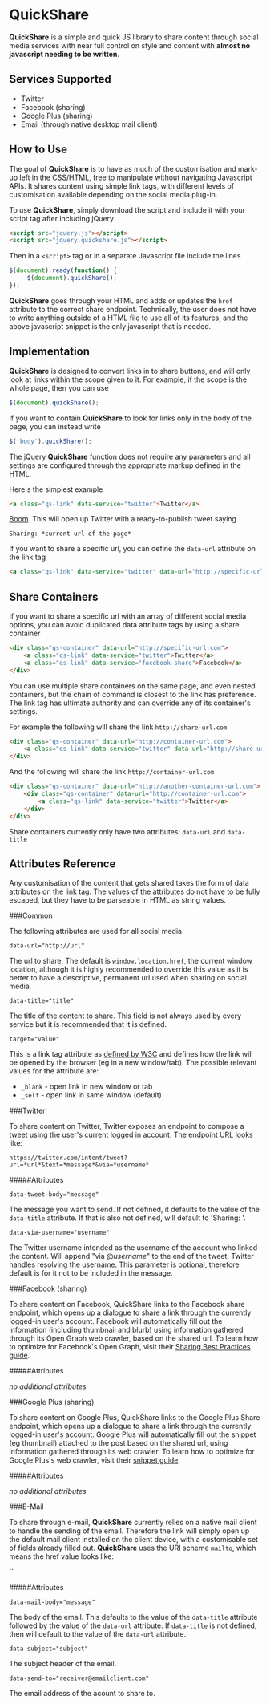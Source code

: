 QuickShare
==========

**QuickShare** is a simple and quick JS library to share content through social media services with near full control on style and content with **almost no javascript needing to be written**.

Services Supported
------------------

* Twitter
* Facebook (sharing)
* Google Plus (sharing)
* Email (through native desktop mail client)

How to Use
--------------

The goal of **QuickShare** is to have as much of the customisation and mark-up left in the CSS/HTML, free to manipulate without navigating Javascript APIs. It shares content using simple link tags, with different levels of customisation available depending on the social media plug-in.

To use **QuickShare**, simply download the script and include it with your script tag after including jQuery
```html
<script src="jquery.js"></script>
<script src="jquery.quickshare.js"></script>
```

Then in a `<script>` tag or in a separate Javascript file include the lines

```javascript
$(document).ready(function() {
	 $(document).quickShare();
});
```

**QuickShare** goes through your HTML and adds or updates the `href` attribute to the correct share endpoint. Technically, the user does not have to write anything outside of a HTML file to use all of its features, and the above javascript snippet is the only javascript that is needed.

Implementation
---------

**QuickShare** is designed to convert links in to share buttons, and will only look at links within the scope given to it. For example, if the scope is the whole page, then you can use

```javascript
$(document).quickShare();
```

If you want to contain **QuickShare** to look for links only in the body of the page, you can instead write

```javascript
$('body').quickShare();
```

The jQuery **QuickShare** function does not require any parameters and all settings are configured through the appropriate markup defined in the HTML.


Here's the simplest example

```html
<a class="qs-link" data-service="twitter">Twitter</a>
```

[Boom](https://twitter.com/intent/tweet?url=https%3A//github.com/Upstatement/quickshare&text=Sharing%3A%20). This will open up Twitter with a ready-to-publish tweet saying

	Sharing: *current-url-of-the-page*

If you want to share a specific url, you can define the `data-url` attribute on the link tag

```html
<a class="qs-link" data-service="twitter" data-url="http://specific-url.com">Twitter</a>
```

Share Containers
-----------------

If you want to share a specific url with an array of different social media options, you can avoid duplicated data attribute tags by using a share container

```html
<div class="qs-container" data-url="http://specific-url.com">
	<a class="qs-link" data-service="twitter">Twitter</a>
	<a class="qs-link" data-service="facebook-share">Facebook</a>
</div>
```

You can use multiple share containers on the same page, and even nested containers, but the chain of command is closest to the link has preference. The link tag has ultimate authority and can override any of its container's settings.

For example the following will share the link `http://share-url.com`

```html
<div class="qs-container" data-url="http://container-url.com">
	<a class="qs-link" data-service="twitter" data-url="http://share-url.com">Twitter</a>
</div>
```

And the following will share the link `http://container-url.com`

```html
<div class="qs-container" data-url="http://another-container-url.com">
	<div class="qs-container" data-url="http://container-url.com">
		<a class="qs-link" data-service="twitter">Twitter</a>
	</div>
</div>
```

Share containers currently only have two attributes: `data-url` and `data-title`

Attributes Reference
-------------------------------

Any customisation of the content that gets shared takes the form of data attributes on the link tag. The values of the attributes do not have to be fully escaped, but they have to be parseable in HTML as string values.

###Common

The following attributes are used for all social media

`data-url="http://url"`

The url to share. The default is `window.location.href`, the current window location, although it is highly recommended to override this value as it is better to have a descriptive, permanent url used when sharing on social media.

`data-title="title"`

The title of the content to share. This field is not always used by every service but it is recommended that it is defined.

`target="value"`

This is a link tag attribute as [defined by W3C](http://www.w3schools.com/tags/att_a_target.asp) and defines how the link will be opened by the browser (eg in a new window/tab). The possible relevant values for the attribute are:

* `_blank` - open link in new window or tab
* `_self` - open link in same window (default)

###Twitter

To share content on Twitter, Twitter exposes an endpoint to compose a tweet using the user's current logged in account. The endpoint URL looks like:

`https://twitter.com/intent/tweet?url=*url*&text=*message*&via=*username*`

#####Attributes

`data-tweet-body="message"`

The message you want to send. If not defined, it defaults to the value of the `data-title` attribute. If that is also not defined, will default to 'Sharing: '.

`data-via-username="username"`

The Twitter username intended as the username of the account who linked the content. Will append "via @*username*" to the end of the tweet. Twitter handles resolving the username. This parameter is optional, therefore default is for it not to be included in the message.

###Facebook (sharing)

To share content on Facebook, QuickShare links to the Facebook share endpoint, which opens up a dialogue to share a link through the currently logged-in user's account. Facebook will automatically fill out the information (including thumbnail and blurb) using information gathered through its Open Graph web crawler, based on the shared url. To learn how to optimize for Facebook's Open Graph, visit their [Sharing Best Practices guide](https://developers.facebook.com/docs/opengraph/howtos/maximizing-distribution-media-content/).

#####Attributes

*no additional attributes*

###Google Plus (sharing)

To share content on Google Plus, QuickShare links to the Google Plus Share endpoint, which opens up a dialogue to share a link through the currently logged-in user's account. Google Plus will automatically fill out the snippet (eg thumbnail) attached to the post based on the shared url, using information gathered through its web crawler. To learn how to optimize for Google Plus's web crawler, visit their [snippet guide](https://developers.google.com/+/web/snippet/).

#####Attributes

*no additional attributes*

###E-Mail

To share through e-mail, **QuickShare** currently relies on a native mail client to handle the sending of the email. Therefore the link will simply open up the default mail client installed on the client device, with a customisable set of fields already filled out. **QuickShare** uses the URI scheme `mailto`, which means the href value looks like:

``

#####Attributes

`data-mail-body="message"`

The body of the email. This defaults to the value of the `data-title` attribute followed by the value of the `data-url` attribute. If `data-title` is not defined, then will default to the value of the `data-url` attribute.

`data-subject="subject"`

The subject header of the email.

`data-send-to="receiver@emailclient.com"`

The email address of the acount to share to.
